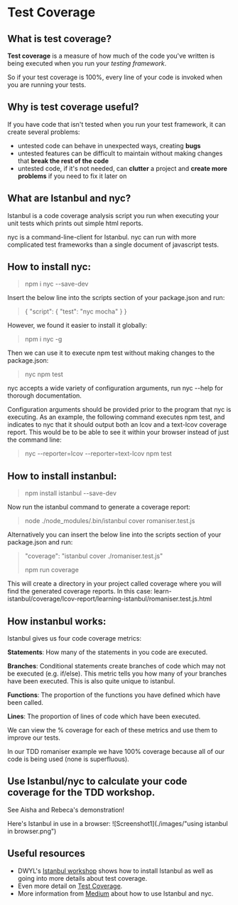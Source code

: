 # Test Coverage
## What is test coverage?
**Test coverage** is a measure of how much of the code you've written is being executed when you run your _testing framework_.

So if your test coverage is 100%, every line of your code is invoked when you are running your tests.

## Why is test coverage useful?
If you have code that isn't tested when you run your test framework, it can create several problems:

* untested code can behave in unexpected ways, creating **bugs**
* untested features can be difficult to maintain without making changes that **break the rest of the code**
* untested code, if it's not needed, can **clutter** a project and **create more problems** if you need to fix it later on

## What are Istanbul and nyc?

Istanbul is a code coverage analysis script you run when executing your unit tests which prints out simple html reports.

nyc is a command-line-client for Istanbul. nyc can run with more complicated test frameworks than a single document of javascript tests.

How to install nyc:
-------------------

> npm i nyc --save-dev

Insert the below line into the scripts section of your package.json and run:

> {   "script": {
>     "test": "nyc mocha"   } }

However, we found it easier to install it globally:

> npm i nyc -g

Then we can use it to execute npm test without making changes to the package.json:

> nyc npm test

nyc accepts a wide variety of configuration arguments, run nyc --help for thorough documentation.

Configuration arguments should be provided prior to the program that nyc is executing. As an example, the following command executes npm test, and indicates to nyc that it should output both an lcov and a text-lcov coverage report. This would be to be able to see it within your browser instead of just the command line:

> nyc --reporter=lcov --reporter=text-lcov npm test


How to install instanbul:
-------------------------

> npm install istanbul --save-dev

Now run the istanbul command to generate a coverage report:

> node ./node_modules/.bin/istanbul cover romaniser.test.js

Alternatively you can insert the below line into the scripts section of your package.json and run:

> "coverage": "istanbul cover ./romaniser.test.js"
>
> npm run coverage

This will create a directory in your project called coverage where you will find the generated coverage reports. In this case: learn-istanbul/coverage/lcov-report/learning-istanbul/romaniser.test.js.html

How instanbul works:
--------------------

Istanbul gives us four code coverage metrics:

**Statements**: How many of the statements in you code are executed.

**Branches**: Conditional statements create branches of code which may not be executed (e.g. if/else). This metric tells you how many of your branches have been executed. This is also quite unique to istanbul.

**Functions**: The proportion of the functions you have defined which have been called.

**Lines**: The proportion of lines of code which have been executed.

We can view the % coverage for each of these metrics and use them to improve our tests.

In our TDD romaniser example we have 100% coverage because all of our code is being used (none is superfluous).


## Use Istanbul/nyc to calculate your code coverage for the TDD workshop.
See Aisha and Rebeca's demonstration!

Here's Istanbul in use in a browser:
![Screenshot1](./images/"using istanbul in browser.png")

## Useful resources
* DWYL's [Istanbul workshop](https://github.com/dwyl/learn-istanbul) shows how to install Istanbul as well as going into more details about test coverage.
* Even more detail on [Test Coverage](http://www.softwaretestingclass.com/test-coverage-in-software-testing/).
* More information from [Medium](https://medium.com/@novemberborn/code-coverage-with-babel-istanbul-nyc-83b8c2f1093) about how to use Istanbul and nyc.

